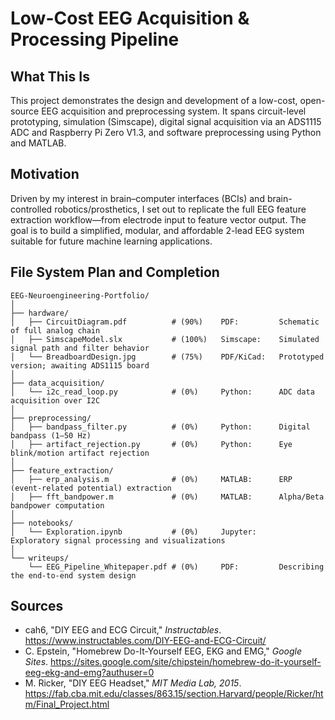 # Low-Cost EEG Acquisition & Processing Pipeline

## What This Is
This project demonstrates the design and development of a low-cost, open-source EEG acquisition and preprocessing system. It spans circuit-level prototyping, simulation (Simscape), digital signal acquisition via an ADS1115 ADC and Raspberry Pi Zero V1.3, and software preprocessing using Python and MATLAB.

## Motivation
Driven by my interest in brain–computer interfaces (BCIs) and brain-controlled robotics/prosthetics, I set out to replicate the full EEG feature extraction workflow—from electrode input to feature vector output. The goal is to build a simplified, modular, and affordable 2-lead EEG system suitable for future machine learning applications.

## File System Plan and Completion
```plaintext
EEG-Neuroengineering-Portfolio/
│
├── hardware/
│   ├── CircuitDiagram.pdf          # (90%)    PDF:         Schematic of full analog chain
│   ├── SimscapeModel.slx           # (100%)   Simscape:    Simulated signal path and filter behavior
│   └── BreadboardDesign.jpg        # (75%)    PDF/KiCad:   Prototyped version; awaiting ADS1115 board
│
├── data_acquisition/
│   └── i2c_read_loop.py            # (0%)     Python:      ADC data acquisition over I2C
│
├── preprocessing/
│   ├── bandpass_filter.py          # (0%)     Python:      Digital bandpass (1–50 Hz)
│   ├── artifact_rejection.py       # (0%)     Python:      Eye blink/motion artifact rejection
│
├── feature_extraction/
│   ├── erp_analysis.m              # (0%)     MATLAB:      ERP (event-related potential) extraction
│   ├── fft_bandpower.m             # (0%)     MATLAB:      Alpha/Beta bandpower computation
│
├── notebooks/
│   └── Exploration.ipynb           # (0%)     Jupyter:     Exploratory signal processing and visualizations
│
└── writeups/
    └── EEG_Pipeline_Whitepaper.pdf # (0%)     PDF:         Describing the end-to-end system design
```
## Sources
- cah6, "DIY EEG and ECG Circuit," *Instructables*. https://www.instructables.com/DIY-EEG-and-ECG-Circuit/
- C. Epstein, "Homebrew Do-It-Yourself EEG, EKG and EMG," *Google Sites*. https://sites.google.com/site/chipstein/homebrew-do-it-yourself-eeg-ekg-and-emg?authuser=0
- M. Ricker, "DIY EEG Headset," *MIT Media Lab, 2015*. https://fab.cba.mit.edu/classes/863.15/section.Harvard/people/Ricker/htm/Final_Project.html
